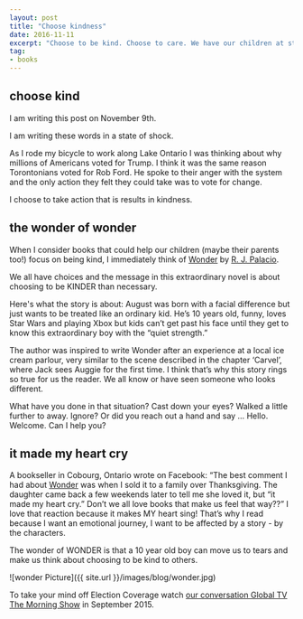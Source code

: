 ```yaml
---
layout: post
title: "Choose kindness"
date: 2016-11-11
excerpt: "Choose to be kind. Choose to care. We have our children at stake."
tag:
- books
---
```


## choose kind

I am writing this post on November 9th.

I am writing these words in a state of shock.

As I rode my bicycle to work along Lake Ontario I was thinking about why millions of Americans voted for Trump. I think it was the same reason Torontonians voted for Rob Ford. He spoke to their anger with the system and the only action they felt they could take was to vote for change.

I choose to take action that is results in kindness.

## the wonder of wonder

When I consider books that could help our children (maybe their parents too!) focus on being kind, I immediately think of [Wonder](http://penguinrandomhouse.ca/books/208913/wonder#9780375899881) by [R. J. Palacio](http://rjpalacio.com/author.html).

We all have choices and the message in this extraordinary novel is about choosing to be KINDER than necessary.

Here's what the story is about: August was  born with a facial difference but just wants to be treated like an ordinary kid. He’s 10 years old, funny, loves Star Wars and playing Xbox but kids can’t get past his face until they get to know this extraordinary boy with the “quiet strength.”

The author was inspired to write Wonder after an experience at a local ice cream parlour, very similar to the scene described in the chapter ‘Carvel’, where Jack sees Auggie for the first time. I think that’s why this story rings so true for us the reader. We all know or have seen someone who looks different.   

What have you done in that situation? Cast down your eyes? Walked a little further to away. Ignore? Or did you reach out a hand and say … Hello. Welcome. Can I help you?

## it made my heart cry

A bookseller in Cobourg, Ontario wrote on Facebook: “The best comment I had about [Wonder](http://penguinrandomhouse.ca/books/208913/wonder#9780375899881) was when I sold it to a family over Thanksgiving. The daughter came back a few weekends later to tell me she loved it, but “it made my heart cry.”  Don’t we all love books that make us feel that way??”  I love that reaction because it makes MY heart sing!  That’s why I read because I want an emotional journey, I want to be affected by a story - by the characters.

The wonder of WONDER is that a 10 year old boy can move us to tears and make us think about choosing to be kind to others.

![wonder Picture]({{ site.url }}/images/blog/wonder.jpg)

To take your mind off Election Coverage watch [our conversation Global TV The Morning Show](http://globalnews.ca/video/2250203/tms-book-club-6) in September 2015.  
